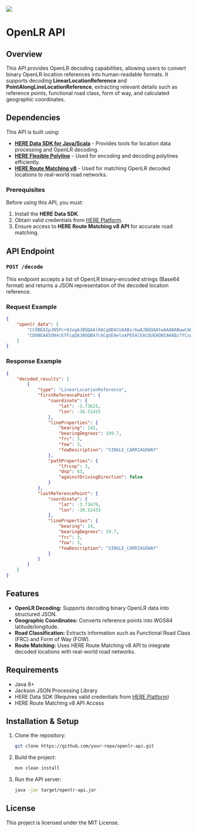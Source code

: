 ![](https://i.imgur.com/LPh53qQ.png)

# OpenLR API

## Overview
This API provides OpenLR decoding capabilities, allowing users to convert binary OpenLR location references into human-readable formats. It supports decoding **LinearLocationReference** and **PointAlongLineLocationReference**, extracting relevant details such as reference points, functional road class, form of way, and calculated geographic coordinates.

## Dependencies
This API is built using:
- **[HERE Data SDK for Java/Scala](https://www.here.com/docs/bundle/here-workspace-developer-guide-java-scala/page/topics/how-to-use-sdk.html)** - Provides tools for location data processing and OpenLR decoding.
- **[HERE Flexible Polyline](https://github.com/heremaps/flexible-polyline)** - Used for encoding and decoding polylines efficiently.
- **[HERE Route Matching v8](https://developer.here.com/documentation/route-matching-api/8.7.0/dev_guide/index.html)** - Used for matching OpenLR decoded locations to real-world road networks.

### Prerequisites
Before using this API, you must:
1. Install the **HERE Data SDK**.
2. Obtain valid credentials from [HERE Platform](https://platform.here.com/).
3. Ensure access to **HERE Route Matching v8 API** for accurate road matching.

## API Endpoint
### `POST /decode`
This endpoint accepts a list of OpenLR binary-encoded strings (Base64 format) and returns a JSON representation of the decoded location reference.

### Request Example
```json
{
    "openlr_data": [
        "CC0BEAIpJN5Pc+9JxgAJBQQAAl0ACgQDACUAABz/6wAJBQQAAtwAAABABwwCAQA=",
        "CD0BEAA5ON4cEfFiqQAJBQQBA7cACgUEAelnAPEEAlEACQUEAQNIAHABz7YCswAJBQQBA8YACgUEAZ9VAAAA"
    ]
}
```

### Response Example
```json
{
    "decoded_results": [
        {
            "type": "LinearLocationReference",
            "firstReferencePoint": {
                "coordinate": {
                    "lat": -3.73625,
                    "lon": -38.51415
                },
                "lineProperties": {
                    "bearing": 142,
                    "bearingDegrees": 199.7,
                    "frc": 3,
                    "fow": 3,
                    "fowDescription": "SINGLE_CARRIAGEWAY"
                },
                "pathProperties": {
                    "lfrcnp": 3,
                    "dnp": 63,
                    "againstDrivingDirection": false
                }
            },
            "lastReferencePoint": {
                "coordinate": {
                    "lat": -3.73679,
                    "lon": -38.51433
                },
                "lineProperties": {
                    "bearing": 14,
                    "bearingDegrees": 19.7,
                    "frc": 3,
                    "fow": 3,
                    "fowDescription": "SINGLE_CARRIAGEWAY"
                }
            }
        }
    ]
}
```

## Features
- **OpenLR Decoding:** Supports decoding binary OpenLR data into structured JSON.
- **Geographic Coordinates:** Converts reference points into WGS84 latitude/longitude.
- **Road Classification:** Extracts information such as Functional Road Class (FRC) and Form of Way (FOW).
- **Route Matching:** Uses HERE Route Matching v8 API to integrate decoded locations with real-world road networks.

## Requirements
- Java 8+
- Jackson JSON Processing Library
- HERE Data SDK (Requires valid credentials from [HERE Platform](https://platform.here.com/))
- HERE Route Matching v8 API Access

## Installation & Setup
1. Clone the repository:
   ```sh
   git clone https://github.com/your-repo/openlr-api.git
   ```
2. Build the project:
   ```sh
   mvn clean install
   ```
3. Run the API server:
   ```sh
   java -jar target/openlr-api.jar
   ```

## License
This project is licensed under the MIT License.

